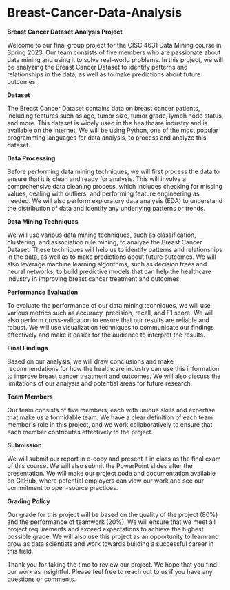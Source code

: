 # Breast-Cancer-Data-Analysis
**Breast Cancer Dataset Analysis Project**

Welcome to our final group project for the CISC 4631 Data Mining course in Spring 2023. Our team consists of five members who are passionate about data mining and using it to solve real-world problems. In this project, we will be analyzing the Breast Cancer Dataset to identify patterns and relationships in the data, as well as to make predictions about future outcomes.

**Dataset**

The Breast Cancer Dataset contains data on breast cancer patients, including features such as age, tumor size, tumor grade, lymph node status, and more. This dataset is widely used in the healthcare industry and is available on the internet. We will be using Python, one of the most popular programming languages for data analysis, to process and analyze this dataset.

**Data Processing**

Before performing data mining techniques, we will first process the data to ensure that it is clean and ready for analysis. This will involve a comprehensive data cleaning process, which includes checking for missing values, dealing with outliers, and performing feature engineering as needed. We will also perform exploratory data analysis (EDA) to understand the distribution of data and identify any underlying patterns or trends.

**Data Mining Techniques**

We will use various data mining techniques, such as classification, clustering, and association rule mining, to analyze the Breast Cancer Dataset. These techniques will help us to identify patterns and relationships in the data, as well as to make predictions about future outcomes. We will also leverage machine learning algorithms, such as decision trees and neural networks, to build predictive models that can help the healthcare industry in improving breast cancer treatment and outcomes.

**Performance Evaluation**

To evaluate the performance of our data mining techniques, we will use various metrics such as accuracy, precision, recall, and F1 score. We will also perform cross-validation to ensure that our results are reliable and robust. We will use visualization techniques to communicate our findings effectively and make it easier for the audience to interpret the results.

**Final Findings**

Based on our analysis, we will draw conclusions and make recommendations for how the healthcare industry can use this information to improve breast cancer treatment and outcomes. We will also discuss the limitations of our analysis and potential areas for future research.

**Team Members**

Our team consists of five members, each with unique skills and expertise that make us a formidable team. We have a clear definition of each team member's role in this project, and we work collaboratively to ensure that each member contributes effectively to the project.

**Submission**

We will submit our report in e-copy and present it in class as the final exam of this course. We will also submit the PowerPoint slides after the presentation. We will make our project code and documentation available on GitHub, where potential employers can view our work and see our commitment to open-source practices.

**Grading Policy**

Our grade for this project will be based on the quality of the project (80%) and the performance of teamwork (20%). We will ensure that we meet all project requirements and exceed expectations to achieve the highest possible grade. We will also use this project as an opportunity to learn and grow as data scientists and work towards building a successful career in this field.

Thank you for taking the time to review our project. We hope that you find our work as insightful. Please feel free to reach out to us if you have any questions or comments.
